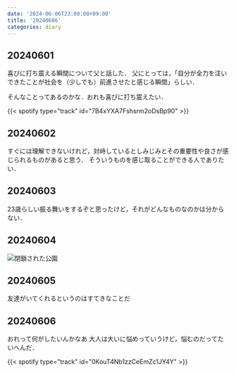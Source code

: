```yaml
---
date: '2024-06-06T23:00:00+09:00'
title: '20240606'
categories: diary
---
```


## 20240601

喜びに打ち震える瞬間について父と話した．
父にとっては，「自分が全力を注いできたことが社会を（少しでも）前進させたと感じる瞬間」らしい．

そんなことってあるのかな．おれも喜びに打ち震えたい．

{{< spotify type="track" id="7B4xYXA7Fshsrm2oDsBp90" >}}

## 20240602

すぐには理解できないけれど，対峙しているとしみじみとその重要性や良さが感じられるものがあると思う．
そういうものを感じ取ることができる人でありたい．

## 20240603

23歳らしい振る舞いをするぞと思ったけど，それがどんなものなのかは分からない．

## 20240604

![閉鎖された公園](/images/20240606.jpg)

## 20240605

友達がいてくれるというのはすてきなことだ

## 20240606

おれって何がしたいんかなあ
大人は大いに悩めっていうけど，悩むのだってたいへんだ．

{{< spotify type="track" id="0KouT4Nb1zzCeEmZc1JY4Y" >}}